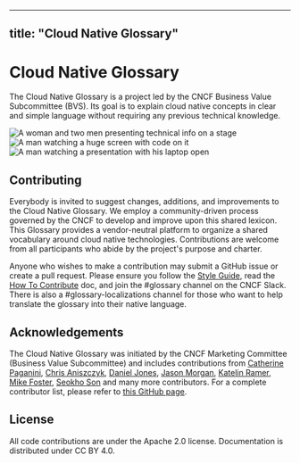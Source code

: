 
---
title: "Cloud Native Glossary"
---

# Cloud Native Glossary

The Cloud Native Glossary is a project led by the CNCF Business Value Subcommittee (BVS). Its goal is to explain cloud native concepts in clear and simple language without requiring any previous technical knowledge.

<div class="container">
  <div class="row gx-0">
    <div class="col-sm-8">
        <img class="rounded mb-4" src="/images/homepage/stage.jpg" alt="A woman and two men presenting technical info on a stage">
    </div>
    <div class="col-sm-4">
        <img class="rounded mb-4" src="/images/homepage/code.jpg" alt="A man watching a huge screen with code on it">
        <img class="rounded" src="/images/homepage/laptop.jpg" alt="A man watching a presentation with his laptop open">
    </div>
  </div>
</div>

## Contributing
Everybody is invited to suggest changes, additions, and improvements to the Cloud Native Glossary. We employ a community-driven process governed by the CNCF to develop and improve upon this shared lexicon. This Glossary provides a vendor-neutral platform to organize a shared vocabulary around cloud native technologies. Contributions are welcome from all participants who abide by the project's purpose and charter.

Anyone who wishes to make a contribution may submit a GitHub issue or create a pull request. Please ensure you follow the [Style Guide](/style-guide/), read the [How To Contribute](/contribute/) doc, and join the #glossary channel on the CNCF Slack. There is also a #glossary-localizations channel for those who want to help translate the glossary into their native language.

## Acknowledgements

The Cloud Native Glossary was initiated by the CNCF Marketing
Committee (Business Value Subcommittee) and includes
contributions from [Catherine Paganini](https://www.linkedin.com/in/catherinepaganini/en/), [Chris Aniszczyk](https://www.linkedin.com/in/caniszczyk/),
[Daniel Jones](https://www.linkedin.com/in/danieljoneseb/?originalSubdomain=uk), [Jason Morgan](https://www.linkedin.com/in/jasonmorgan2/), [Katelin Ramer](https://www.linkedin.com/in/katelinramer/), [Mike Foster](https://www.linkedin.com/in/mfosterche/?originalSubdomain=ca), [Seokho Son](https://www.linkedin.com/in/seokho-son/) and many more contributors. For a complete contributor list, please refer to [this GitHub page](https://github.com/cncf/glossary/graphs/contributors).

## License

All code contributions are under the Apache 2.0 license. Documentation is distributed under CC BY 4.0.
